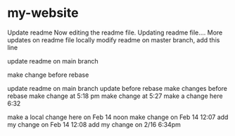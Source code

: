 # my-website
 
Update readme
Now editing the readme file.
Updating readme file....
More updates on readme file 
locally modify readme
on master branch, add this line
 
update readme on main branch
 
make change before rebase
 
update readme on main branch
update before rebase
make changes before rebase
make change at 5:18 pm
make change at 5:27
make a change here 6:32

make a local change here on Feb 14 noon
make change on Feb 14 12:07
add my change on Feb 14 12:08
add my change on 2/16 6:34pm
